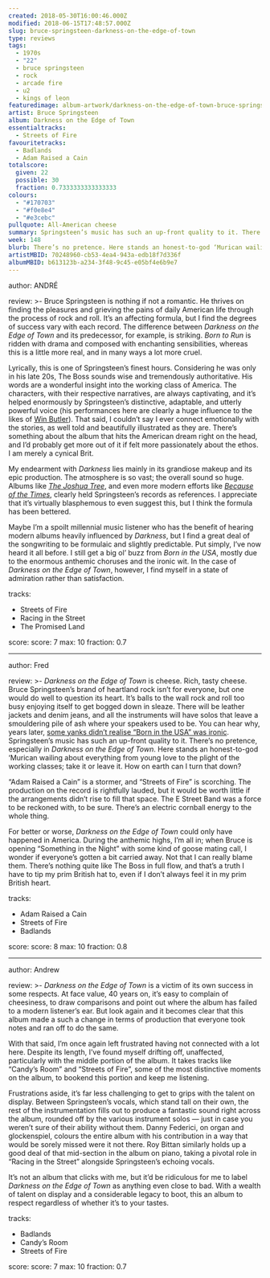 ```yaml
---
created: 2018-05-30T16:00:46.000Z
modified: 2018-06-15T17:48:57.000Z
slug: bruce-springsteen-darkness-on-the-edge-of-town
type: reviews
tags:
  - 1970s
  - "22"
  - bruce springsteen
  - rock
  - arcade fire
  - u2
  - kings of leon
featuredimage: album-artwork/darkness-on-the-edge-of-town-bruce-springsteen.jpg
artist: Bruce Springsteen
album: Darkness on the Edge of Town
essentialtracks:
  - Streets of Fire
favouritetracks:
  - Badlands
  - Adam Raised a Cain
totalscore:
  given: 22
  possible: 30
  fraction: 0.7333333333333333
colours:
  - "#170703"
  - "#f0e8e4"
  - "#e3cebc"
pullquote: All-American cheese
summary: Springsteen’s music has such an up-front quality to it. There’s no pretence, especially in Darkness on the Edge of Town. Here stands an honest-to-god ‘Murican wailing about everything from young love to the plight of the working classes; take it or leave it.
week: 148
blurb: There’s no pretence. Here stands an honest-to-god ‘Murican wailing about everything from young love to the plight of the working classes; take it or leave it.
artistMBID: 70248960-cb53-4ea4-943a-edb18f7d336f
albumMBID: b613123b-a234-3f48-9c45-e05bf4e6b9e7
---
```

author: ANDRÉ

review: >-
  Bruce Springsteen is nothing if not a romantic. He thrives on finding the pleasures and grieving the pains of daily American life through the process of rock and roll. It’s an affecting formula, but I find the degrees of success vary with each record. The difference between *Darkness on the Edge of Town* and its predecessor, for example, is striking. *Born to Run* is ridden with drama and composed with enchanting sensibilities, whereas this is a little more real, and in many ways a lot more cruel. 
  
  Lyrically, this is one of Springsteen’s finest hours. Considering he was only in his late 20s, The Boss sounds wise and tremendously authoritative. His words are a wonderful insight into the working class of America. The characters, with their respective narratives, are always captivating, and it’s helped enormously by Springsteen’s distinctive, adaptable, and utterly powerful voice (his performances here are clearly a huge influence to the likes of [Win Butler](/reviews/arcade-fire-funeral/)). That said, I couldn’t say I ever connect emotionally with the stories, as well told and beautifully illustrated as they are. There’s something about the album that hits the American dream right on the head, and I’d probably get more out of it if felt more passionately about the ethos. I am merely a cynical Brit.

  My endearment with *Darkness* lies mainly in its grandiose makeup and its epic production. The atmosphere is so vast; the overall sound so huge. Albums like [*The Joshua Tree*](/reviews/u2-the-joshua-tree/), and even more modern efforts like [*Because of the Times*](/reviews/kings-of-leon-because-of-the-times/), clearly held Springsteen’s records as references. I appreciate that it’s virtually blasphemous to even suggest this, but I think the formula has been bettered. 
  
  Maybe I’m a spoilt millennial music listener who has the benefit of hearing modern albums heavily influenced by *Darkness*, but I find a great deal of the songwriting to be formulaic and slightly predictable. Put simply, I’ve now heard it all before. I still get a big ol’ buzz from *Born in the USA*, mostly due to the enormous anthemic choruses and the ironic wit. In the case of *Darkness on the Edge of Town*, however, I find myself in a state of admiration rather than satisfaction.

tracks:
  - Streets of Fire
  - ­­Racing in the Street
  - ­­The Promised Land

score:
  score: 7
  max: 10
  fraction: 0.7

---
author: Fred

review: >-
  *Darkness on the Edge of Town* is cheese. Rich, tasty cheese. Bruce Springsteen’s brand of heartland rock isn’t for everyone, but one would do well to question its heart. It’s balls to the wall rock and roll too busy enjoying itself to get bogged down in sleaze. There will be leather jackets and denim jeans, and all the instruments will have solos that leave a smouldering pile of ash where your speakers used to be. You can hear why, years later, [some yanks didn’t realise “Born in the USA” was ironic](https://www.thedailybeast.com/are-politicians-too-dumb-to-understand-the-lyrics-to-born-in-the-usa). Springsteen’s music has such an up-front quality to it. There’s no pretence, especially in *Darkness on the Edge of Town*. Here stands an honest-to-god ‘Murican wailing about everything from young love to the plight of the working classes; take it or leave it. How on earth can I turn that down?

  “Adam Raised a Cain” is a stormer, and “Streets of Fire” is scorching. The production on the record is rightfully lauded, but it would be worth little if the arrangements didn’t rise to fill that space. The E Street Band was a force to be reckoned with, to be sure. There’s an electric cornball energy to the whole thing. 
  
  For better or worse, *Darkness on the Edge of Town* could only have happened in America. During the anthemic highs, I’m all in; when Bruce is opening “Something in the Night” with some kind of goose mating call, I wonder if everyone’s gotten a bit carried away. Not that I can really blame them. There’s nothing quite like The Boss in full flow, and that’s a truth I have to tip my prim British hat to, even if I don’t always feel it in my prim British heart.

tracks:
  - Adam Raised a Cain
  - ­­Streets of Fire
  - ­­Badlands

score:
  score: 8
  max: 10
  fraction: 0.8

---
author: Andrew

review: >-
  *Darkness on the Edge of Town* is a victim of its own success in some respects. At face value, 40 years on, it’s easy to complain of cheesiness, to draw comparisons and point out where the album has failed to a modern listener’s ear. But look again and it becomes clear that this album made a such a change in terms of production that everyone took notes and ran off to do the same. 
  
  With that said, I’m once again left frustrated having not connected with a lot here. Despite its length, I’ve found myself drifting off, unaffected, particularly with the middle portion of the album. It takes tracks like “Candy’s Room” and “Streets of Fire”, some of the most distinctive moments on the album, to bookend this portion and keep me listening. 
  
  Frustrations aside, it’s far less challenging to get to grips with the talent on display. Between Springsteen’s vocals, which stand tall on their own, the rest of the instrumentation fills out to produce a fantastic sound right across the album, rounded off by the various instrument solos — just in case you weren’t sure of their ability without them. Danny Federici, on organ and glockenspiel, colours the entire album with his contribution in a way that would be sorely missed were it not there. Roy Bittan similarly holds up a good deal of that mid-section in the album on piano, taking a pivotal role in “Racing in the Street” alongside Springsteen’s echoing vocals. 
  
  It’s not an album that clicks with me, but it’d be ridiculous for me to label *Darkness on the Edge of Town* as anything even close to bad. With a wealth of talent on display and a considerable legacy to boot, this an album to respect regardless of whether it’s to your tastes.

tracks:
  - Badlands
  - ­­Candy’s Room
  - ­­Streets of Fire
  
score:
  score: 7
  max: 10
  fraction: 0.7
